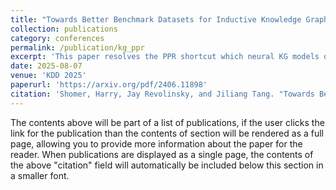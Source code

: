 ```yaml
---
title: "Towards Better Benchmark Datasets for Inductive Knowledge Graph Completion"
collection: publications
category: conferences
permalink: /publication/kg_ppr
excerpt: 'This paper resolves the PPR shortcut which neural KG models often leverage to achieve high-performance.'
date: 2025-08-07
venue: 'KDD 2025'
paperurl: 'https://arxiv.org/pdf/2406.11898'
citation: 'Shomer, Harry, Jay Revolinsky, and Jiliang Tang. "Towards Better Benchmark Datasets for Inductive Knowledge Graph Completion." arXiv preprint arXiv:2406.11898 (2024).'
---
```


The contents above will be part of a list of publications, if the user clicks the link for the publication than the contents of section will be rendered as a full page, allowing you to provide more information about the paper for the reader. When publications are displayed as a single page, the contents of the above "citation" field will automatically be included below this section in a smaller font.
